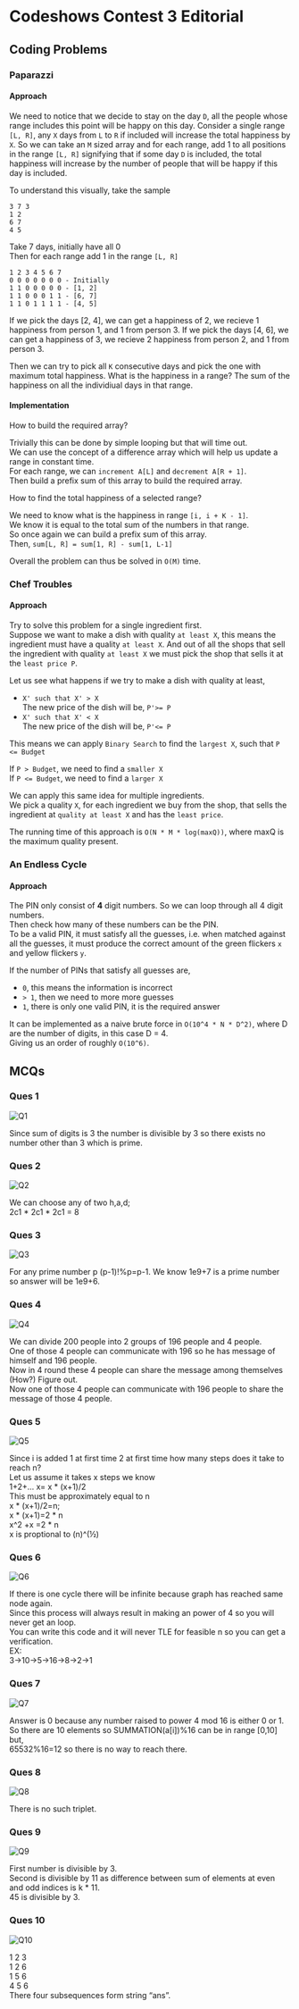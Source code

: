 # Codeshows Contest 3 Editorial

## Coding Problems
### Paparazzi
#### Approach
We need to notice that we decide to stay on the day `D`, all the people whose range includes this point will be happy on this day.
Consider a single range `[L, R]`, any `X` days from `L` to `R` if included will increase the total happiness by `X`. 
So we can take an `M` sized array and for each range, add 1 to all positions in the range `[L, R]` signifying that if some day `D` is included, the total happiness will increase by the number of people that will be happy if this day is included.

To understand this visually, take the sample
```
3 7 3
1 2
6 7
4 5
```

Take 7 days, initially have all 0  
Then for each range add 1 in the range `[L, R]`
```
1 2 3 4 5 6 7
0 0 0 0 0 0 0 - Initially
1 1 0 0 0 0 0 - [1, 2]
1 1 0 0 0 1 1 - [6, 7]
1 1 0 1 1 1 1 - [4, 5]
```

If we pick the days [2, 4], we can get a happiness of 2, we recieve 1 happiness from person 1, and 1 from person 3.
If we pick the days [4, 6], we can get a happiness of 3, we recieve 2 happiness from person 2, and 1 from person 3.

Then we can try to pick all `K` consecutive days and pick the one with maximum total happiness.
What is the happiness in a range? The sum of the happiness on all the individiual days in that range.

#### Implementation
How to build the required array?  

Trivially this can be done by simple looping but that will time out.  
We can use the concept of a difference array which will help us update a range in constant time.  
For each range, we can `increment A[L]` and `decrement A[R + 1]`.  
Then build a prefix sum of this array to build the required array.

How to find the total happiness of a selected range?

We need to know what is the happiness in range `[i, i + K - 1]`.  
We know it is equal to the total sum of the numbers in that range.  
So once again we can build a prefix sum of this array.  
Then, `sum[L, R] = sum[1, R] - sum[1, L-1]`

Overall the problem can thus be solved in `O(M)` time.

### Chef Troubles 
#### Approach
Try to solve this problem for a single ingredient first.  
Suppose we want to make a dish with quality `at least X`, this means the ingredient must have a quality `at least X`. And out of all the shops that sell the ingredient with quality `at least X` we must pick the shop that sells it at the `least price P`. 

Let us see what happens if we try to make a dish with quality at least,

- `X' such that X' > X`  
The new price of the dish will be, `P'>= P`
- `X' such that X' < X`  
The new price of the dish will be, `P'<= P`

This means we can apply `Binary Search` to find the `largest X`, such that `P <= Budget`

If `P > Budget`, we need to find a `smaller X`  
If `P <= Budget`, we need to find a `larger X`

We can apply this same idea for multiple ingredients.  
We pick a quality `X`, for each ingredient we buy from the shop, that sells the ingredient at `quality at least X` and has the `least price`.

The running time of this approach is `O(N * M * log(maxQ))`, where maxQ is the maximum quality present.

### An Endless Cycle
#### Approach
The PIN only consist of **4** digit numbers. So we can loop through all 4 digit numbers.  
Then check how many of these numbers can be the PIN.  
To be a valid PIN, it must satisfy all the guesses, i.e. when matched against all the guesses, it must produce the correct amount of the green flickers `x` and yellow flickers `y`.  

If the number of PINs that satisfy all guesses are,
- `0`, this means the information is incorrect
- `> 1`, then we need to more more guesses
- `1`, there is only one valid PIN, it is the required answer

It can be implemented as a naive brute force in `O(10^4 * N * D^2)`, where D are the number of digits, in this case D = 4.  
Giving us an order of roughly `O(10^6)`.

## MCQs
### Ques 1
![Q1](/mcq/1.jpg)

Since sum of digits is 3 the number is divisible by 3 so there exists no number other than 3 which is prime.

### Ques 2
![Q2](/mcq/2.jpg)

We can choose any of two h,a,d;  
2c1 * 2c1 * 2c1 = 8

### Ques 3
![Q3](/mcq/3.jpg)

For any prime number p (p-1)!%p=p-1. We know 1e9+7 is a prime number so answer will be 1e9+6.

### Ques 4
![Q4](/mcq/4.jpg)

We can divide 200 people into 2 groups of 196 people and 4 people.  
One of those 4 people can communicate with 196 so he has message of himself and 196 people.  
Now in 4 round these 4 people can share the message among themselves (How?)
Figure out.  
Now one of those 4 people can communicate with 196 people to share the message of those 4 people.

### Ques 5
![Q5](/mcq/5.jpg)

Since i is added 1 at first time 2 at first time how many steps does it take to reach n?  
Let us assume it takes x steps we know  
1+2+... x= x * (x+1)/2  
This must be approximately equal to n  
x * (x+1)/2=n;  
x * (x+1)=2 * n  
x^2 +x =2 * n  
x is proptional to (n)^(½)  

### Ques 6
![Q6](/mcq/6.jpg)

If there is one cycle there will be infinite because graph has reached same node again.  
Since this process will always result in making an power of 4 so you will never get an loop.  
You can write this code and it will never TLE for feasible n so you can get a verification.  
EX:  
3->10->5->16->8->2->1  

### Ques 7
![Q7](/mcq/7.jpg)

Answer is 0 because any number raised to power 4 mod 16 is either 0 or 1.  
So there are 10 elements so SUMMATION(a[i])%16 can be in range [0,10] but,  
65532%16=12 so there is no way to reach there.  

### Ques 8
![Q8](/mcq/8.jpg)

There is no such triplet.

### Ques 9
![Q9](/mcq/9.jpg)

First number is divisible by 3.  
Second is divisible by 11 as difference between sum of elements at even and odd indices is k * 11.  
45 is divisible by 3.

### Ques 10
![Q10](/mcq/10.jpg)

1 2 3  
1 2 6  
1 5 6  
4 5 6  
There four subsequences form string “ans”.  